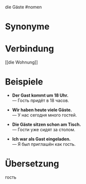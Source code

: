die Gäste
#nomen
# Synonyme

# Verbindung 
[[die Wohnung]]
# Beispiele
- **Der Gast kommt um 18 Uhr.**  
    — Гость придёт в 18 часов.
    
- **Wir haben heute viele Gäste.**  
    — У нас сегодня много гостей.
    
- **Die Gäste sitzen schon am Tisch.**  
    — Гости уже сидят за столом.
    
- **Ich war als Gast eingeladen.**  
    — Я был приглашён как гость.
# Übersetzung
гость